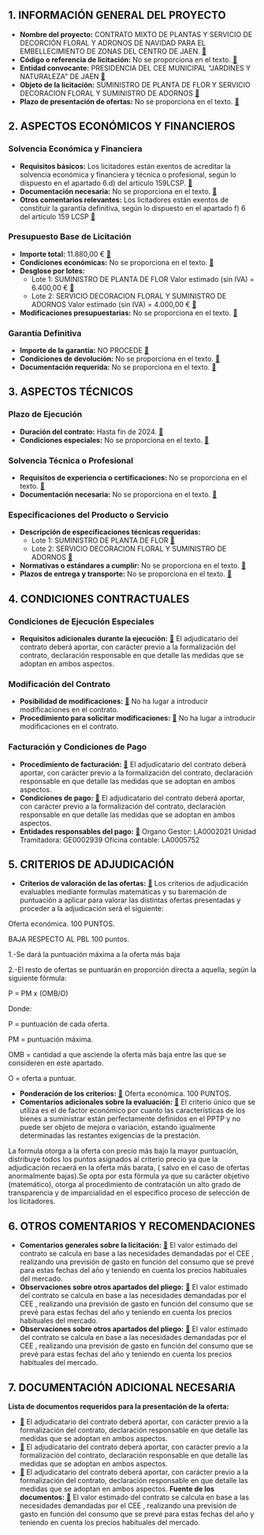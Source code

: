 ## 1. INFORMACIÓN GENERAL DEL PROYECTO
- **Nombre del proyecto:** CONTRATO MIXTO DE PLANTAS Y SERVICIO DE DECORCIÓN FLORAL Y ADRONOS DE NAVIDAD PARA EL EMBELLECIMIENTO DE ZONAS DEL CENTRO DE JAEN. <a href="https://contrataciondelestado.es/FileSystem/servlet/GetDocumentByIdServlet?DocumentIdParam=wpL05Sv0vuASNVV59os02t1zLXzhEwhUpVrAmIiI4w%2B06WPE0AvLvdg6w0OZqYyrGivKjCsC2R7gEgBRON2aZeZ1y1C5nSiBmcFaXawL1GJt/o8fNevwsujgRzaBbugn&cifrado=QUC1GjXXSiLkydRHJBmbpw%3D%3D#page=1" class="chunk-reference" data-chunk-id="chunk_DOC20241111094338ANEXO_I,1,s1_1">📄</a>
- **Código o referencia de licitación:** No se proporciona en el texto. <a href="https://contrataciondelestado.es/FileSystem/servlet/GetDocumentByIdServlet?DocumentIdParam=wpL05Sv0vuASNVV59os02t1zLXzhEwhUpVrAmIiI4w%2B06WPE0AvLvdg6w0OZqYyrGivKjCsC2R7gEgBRON2aZeZ1y1C5nSiBmcFaXawL1GJt/o8fNevwsujgRzaBbugn&cifrado=QUC1GjXXSiLkydRHJBmbpw%3D%3D#page=1" class="chunk-reference" data-chunk-id="chunk_DOC20241111094338ANEXO_I,1,s1_1">📄</a>
- **Entidad convocante:** PRESIDENCIA DEL CEE MUNICIPAL "JARDINES Y NATURALEZA" DE JAEN <a href="https://contrataciondelestado.es/FileSystem/servlet/GetDocumentByIdServlet?DocumentIdParam=wpL05Sv0vuASNVV59os02t1zLXzhEwhUpVrAmIiI4w%2B06WPE0AvLvdg6w0OZqYyrGivKjCsC2R7gEgBRON2aZeZ1y1C5nSiBmcFaXawL1GJt/o8fNevwsujgRzaBbugn&cifrado=QUC1GjXXSiLkydRHJBmbpw%3D%3D#page=1" class="chunk-reference" data-chunk-id="chunk_DOC20241111094338ANEXO_I,1,s1_1.3">📄</a>
- **Objeto de la licitación:** SUMINISTRO DE PLANTA DE FLOR Y SERVICIO DECORACION FLORAL Y SUMINISTRO DE ADORNOS <a href="https://contrataciondelestado.es/FileSystem/servlet/GetDocumentByIdServlet?DocumentIdParam=wpL05Sv0vuASNVV59os02t1zLXzhEwhUpVrAmIiI4w%2B06WPE0AvLvdg6w0OZqYyrGivKjCsC2R7gEgBRON2aZeZ1y1C5nSiBmcFaXawL1GJt/o8fNevwsujgRzaBbugn&cifrado=QUC1GjXXSiLkydRHJBmbpw%3D%3D#page=1" class="chunk-reference" data-chunk-id="chunk_DOC20241111094338ANEXO_I,1,s1_1">📄</a>
- **Plazo de presentación de ofertas:** No se proporciona en el texto. <a href="https://contrataciondelestado.es/FileSystem/servlet/GetDocumentByIdServlet?DocumentIdParam=wpL05Sv0vuASNVV59os02t1zLXzhEwhUpVrAmIiI4w%2B06WPE0AvLvdg6w0OZqYyrGivKjCsC2R7gEgBRON2aZeZ1y1C5nSiBmcFaXawL1GJt/o8fNevwsujgRzaBbugn&cifrado=QUC1GjXXSiLkydRHJBmbpw%3D%3D#page=1" class="chunk-reference" data-chunk-id="chunk_DOC20241111094338ANEXO_I,1,s1_1">📄</a>

## 2. ASPECTOS ECONÓMICOS Y FINANCIEROS
### Solvencia Económica y Financiera
- **Requisitos básicos:** Los licitadores están exentos de acreditar la solvencia económica y financiera y técnica o profesional, según lo dispuesto en el apartado 6.d) del articulo 159LCSP. <a href="https://contrataciondelestado.es/FileSystem/servlet/GetDocumentByIdServlet?DocumentIdParam=wpL05Sv0vuASNVV59os02t1zLXzhEwhUpVrAmIiI4w%2B06WPE0AvLvdg6w0OZqYyrGivKjCsC2R7gEgBRON2aZeZ1y1C5nSiBmcFaXawL1GJt/o8fNevwsujgRzaBbugn&cifrado=QUC1GjXXSiLkydRHJBmbpw%3D%3D#page=1" class="chunk-reference" data-chunk-id="chunk_DOC20241111094338ANEXO_I,1,s1_1.3.3">📄</a>
- **Documentación necesaria:** No se proporciona en el texto. <a href="https://contrataciondelestado.es/FileSystem/servlet/GetDocumentByIdServlet?DocumentIdParam=wpL05Sv0vuASNVV59os02t1zLXzhEwhUpVrAmIiI4w%2B06WPE0AvLvdg6w0OZqYyrGivKjCsC2R7gEgBRON2aZeZ1y1C5nSiBmcFaXawL1GJt/o8fNevwsujgRzaBbugn&cifrado=QUC1GjXXSiLkydRHJBmbpw%3D%3D#page=1" class="chunk-reference" data-chunk-id="chunk_DOC20241111094338ANEXO_I,1,s1_1.3.3">📄</a>
- **Otros comentarios relevantes:** Los licitadores están exentos de constituir la garantía definitiva, según lo dispuesto en el apartado f) 6 del articulo 159 LCSP <a href="https://contrataciondelestado.es/FileSystem/servlet/GetDocumentByIdServlet?DocumentIdParam=wpL05Sv0vuASNVV59os02t1zLXzhEwhUpVrAmIiI4w%2B06WPE0AvLvdg6w0OZqYyrGivKjCsC2R7gEgBRON2aZeZ1y1C5nSiBmcFaXawL1GJt/o8fNevwsujgRzaBbugn&cifrado=QUC1GjXXSiLkydRHJBmbpw%3D%3D#page=4" class="chunk-reference" data-chunk-id="chunk_DOC20241111094338ANEXO_I,4,s1_2.3">📄</a>

### Presupuesto Base de Licitación
- **Importe total:** 11.880,00 € <a href="https://contrataciondelestado.es/FileSystem/servlet/GetDocumentByIdServlet?DocumentIdParam=wpL05Sv0vuASNVV59os02t1zLXzhEwhUpVrAmIiI4w%2B06WPE0AvLvdg6w0OZqYyrGivKjCsC2R7gEgBRON2aZeZ1y1C5nSiBmcFaXawL1GJt/o8fNevwsujgRzaBbugn&cifrado=QUC1GjXXSiLkydRHJBmbpw%3D%3D#page=2" class="chunk-reference" data-chunk-id="chunk_DOC20241111094338ANEXO_I,2,s1_1.3.3.4">📄</a>
- **Condiciones económicas:** No se proporciona en el texto. <a href="https://contrataciondelestado.es/FileSystem/servlet/GetDocumentByIdServlet?DocumentIdParam=wpL05Sv0vuASNVV59os02t1zLXzhEwhUpVrAmIiI4w%2B06WPE0AvLvdg6w0OZqYyrGivKjCsC2R7gEgBRON2aZeZ1y1C5nSiBmcFaXawL1GJt/o8fNevwsujgRzaBbugn&cifrado=QUC1GjXXSiLkydRHJBmbpw%3D%3D#page=2" class="chunk-reference" data-chunk-id="chunk_DOC20241111094338ANEXO_I,2,s1_1.3.3.4">📄</a>
- **Desglose por lotes:**
  - Lote 1: SUMINISTRO DE PLANTA DE FLOR Valor estimado (sin IVA) = 6.400,00 € <a href="https://contrataciondelestado.es/FileSystem/servlet/GetDocumentByIdServlet?DocumentIdParam=wpL05Sv0vuASNVV59os02t1zLXzhEwhUpVrAmIiI4w%2B06WPE0AvLvdg6w0OZqYyrGivKjCsC2R7gEgBRON2aZeZ1y1C5nSiBmcFaXawL1GJt/o8fNevwsujgRzaBbugn&cifrado=QUC1GjXXSiLkydRHJBmbpw%3D%3D#page=2" class="chunk-reference" data-chunk-id="chunk_DOC20241111094338ANEXO_I,2,s1_1.3.3.1">📄</a>
  - Lote 2: SERVICIO DECORACION FLORAL Y SUMINISTRO DE ADORNOS Valor estimado (sin IVA) = 4.000,00 € <a href="https://contrataciondelestado.es/FileSystem/servlet/GetDocumentByIdServlet?DocumentIdParam=wpL05Sv0vuASNVV59os02t1zLXzhEwhUpVrAmIiI4w%2B06WPE0AvLvdg6w0OZqYyrGivKjCsC2R7gEgBRON2aZeZ1y1C5nSiBmcFaXawL1GJt/o8fNevwsujgRzaBbugn&cifrado=QUC1GjXXSiLkydRHJBmbpw%3D%3D#page=2" class="chunk-reference" data-chunk-id="chunk_DOC20241111094338ANEXO_I,2,s1_1.3.3.1">📄</a>
- **Modificaciones presupuestarias:** No se proporciona en el texto. <a href="https://contrataciondelestado.es/FileSystem/servlet/GetDocumentByIdServlet?DocumentIdParam=wpL05Sv0vuASNVV59os02t1zLXzhEwhUpVrAmIiI4w%2B06WPE0AvLvdg6w0OZqYyrGivKjCsC2R7gEgBRON2aZeZ1y1C5nSiBmcFaXawL1GJt/o8fNevwsujgRzaBbugn&cifrado=QUC1GjXXSiLkydRHJBmbpw%3D%3D#page=2" class="chunk-reference" data-chunk-id="chunk_DOC20241111094338ANEXO_I,2,s1_1.3.3.4">📄</a>

### Garantía Definitiva
- **Importe de la garantía:** NO PROCEDE <a href="https://contrataciondelestado.es/FileSystem/servlet/GetDocumentByIdServlet?DocumentIdParam=wpL05Sv0vuASNVV59os02t1zLXzhEwhUpVrAmIiI4w%2B06WPE0AvLvdg6w0OZqYyrGivKjCsC2R7gEgBRON2aZeZ1y1C5nSiBmcFaXawL1GJt/o8fNevwsujgRzaBbugn&cifrado=QUC1GjXXSiLkydRHJBmbpw%3D%3D#page=4" class="chunk-reference" data-chunk-id="chunk_DOC20241111094338ANEXO_I,4,s1_2.3">📄</a>
- **Condiciones de devolución:** No se proporciona en el texto. <a href="https://contrataciondelestado.es/FileSystem/servlet/GetDocumentByIdServlet?DocumentIdParam=wpL05Sv0vuASNVV59os02t1zLXzhEwhUpVrAmIiI4w%2B06WPE0AvLvdg6w0OZqYyrGivKjCsC2R7gEgBRON2aZeZ1y1C5nSiBmcFaXawL1GJt/o8fNevwsujgRzaBbugn&cifrado=QUC1GjXXSiLkydRHJBmbpw%3D%3D#page=4" class="chunk-reference" data-chunk-id="chunk_DOC20241111094338ANEXO_I,4,s1_2.3">📄</a>
- **Documentación requerida:** No se proporciona en el texto. <a href="https://contrataciondelestado.es/FileSystem/servlet/GetDocumentByIdServlet?DocumentIdParam=wpL05Sv0vuASNVV59os02t1zLXzhEwhUpVrAmIiI4w%2B06WPE0AvLvdg6w0OZqYyrGivKjCsC2R7gEgBRON2aZeZ1y1C5nSiBmcFaXawL1GJt/o8fNevwsujgRzaBbugn&cifrado=QUC1GjXXSiLkydRHJBmbpw%3D%3D#page=4" class="chunk-reference" data-chunk-id="chunk_DOC20241111094338ANEXO_I,4,s1_2.3">📄</a>

## 3. ASPECTOS TÉCNICOS
### Plazo de Ejecución
- **Duración del contrato:** Hasta fin de 2024. <a href="https://contrataciondelestado.es/FileSystem/servlet/GetDocumentByIdServlet?DocumentIdParam=wpL05Sv0vuASNVV59os02t1zLXzhEwhUpVrAmIiI4w%2B06WPE0AvLvdg6w0OZqYyrGivKjCsC2R7gEgBRON2aZeZ1y1C5nSiBmcFaXawL1GJt/o8fNevwsujgRzaBbugn&cifrado=QUC1GjXXSiLkydRHJBmbpw%3D%3D#page=1" class="chunk-reference" data-chunk-id="chunk_DOC20241111094338ANEXO_I,1,s1_1.3.2">📄</a>
- **Condiciones especiales:** No se proporciona en el texto. <a href="https://contrataciondelestado.es/FileSystem/servlet/GetDocumentByIdServlet?DocumentIdParam=wpL05Sv0vuASNVV59os02t1zLXzhEwhUpVrAmIiI4w%2B06WPE0AvLvdg6w0OZqYyrGivKjCsC2R7gEgBRON2aZeZ1y1C5nSiBmcFaXawL1GJt/o8fNevwsujgRzaBbugn&cifrado=QUC1GjXXSiLkydRHJBmbpw%3D%3D#page=1" class="chunk-reference" data-chunk-id="chunk_DOC20241111094338ANEXO_I,1,s1_1.3.2">📄</a>

### Solvencia Técnica o Profesional
- **Requisitos de experiencia o certificaciones:** No se proporciona en el texto. <a href="https://contrataciondelestado.es/FileSystem/servlet/GetDocumentByIdServlet?DocumentIdParam=wpL05Sv0vuASNVV59os02t1zLXzhEwhUpVrAmIiI4w%2B06WPE0AvLvdg6w0OZqYyrGivKjCsC2R7gEgBRON2aZeZ1y1C5nSiBmcFaXawL1GJt/o8fNevwsujgRzaBbugn&cifrado=QUC1GjXXSiLkydRHJBmbpw%3D%3D#page=1" class="chunk-reference" data-chunk-id="chunk_DOC20241111094338ANEXO_I,1,s1_1.3.3">📄</a>
- **Documentación necesaria:** No se proporciona en el texto. <a href="https://contrataciondelestado.es/FileSystem/servlet/GetDocumentByIdServlet?DocumentIdParam=wpL05Sv0vuASNVV59os02t1zLXzhEwhUpVrAmIiI4w%2B06WPE0AvLvdg6w0OZqYyrGivKjCsC2R7gEgBRON2aZeZ1y1C5nSiBmcFaXawL1GJt/o8fNevwsujgRzaBbugn&cifrado=QUC1GjXXSiLkydRHJBmbpw%3D%3D#page=1" class="chunk-reference" data-chunk-id="chunk_DOC20241111094338ANEXO_I,1,s1_1.3.3">📄</a>

### Especificaciones del Producto o Servicio
- **Descripción de especificaciones técnicas requeridas:**
  - Lote 1: SUMINISTRO DE PLANTA DE FLOR <a href="https://contrataciondelestado.es/FileSystem/servlet/GetDocumentByIdServlet?DocumentIdParam=wpL05Sv0vuASNVV59os02t1zLXzhEwhUpVrAmIiI4w%2B06WPE0AvLvdg6w0OZqYyrGivKjCsC2R7gEgBRON2aZeZ1y1C5nSiBmcFaXawL1GJt/o8fNevwsujgRzaBbugn&cifrado=QUC1GjXXSiLkydRHJBmbpw%3D%3D#page=2" class="chunk-reference" data-chunk-id="chunk_DOC20241111094338ANEXO_I,2,s1_1.3.3.1">📄</a>
  - Lote 2: SERVICIO DECORACION FLORAL Y SUMINISTRO DE ADORNOS <a href="https://contrataciondelestado.es/FileSystem/servlet/GetDocumentByIdServlet?DocumentIdParam=wpL05Sv0vuASNVV59os02t1zLXzhEwhUpVrAmIiI4w%2B06WPE0AvLvdg6w0OZqYyrGivKjCsC2R7gEgBRON2aZeZ1y1C5nSiBmcFaXawL1GJt/o8fNevwsujgRzaBbugn&cifrado=QUC1GjXXSiLkydRHJBmbpw%3D%3D#page=2" class="chunk-reference" data-chunk-id="chunk_DOC20241111094338ANEXO_I,2,s1_1.3.3.1">📄</a>
- **Normativas o estándares a cumplir:** No se proporciona en el texto. <a href="https://contrataciondelestado.es/FileSystem/servlet/GetDocumentByIdServlet?DocumentIdParam=wpL05Sv0vuASNVV59os02t1zLXzhEwhUpVrAmIiI4w%2B06WPE0AvLvdg6w0OZqYyrGivKjCsC2R7gEgBRON2aZeZ1y1C5nSiBmcFaXawL1GJt/o8fNevwsujgRzaBbugn&cifrado=QUC1GjXXSiLkydRHJBmbpw%3D%3D#page=1" class="chunk-reference" data-chunk-id="chunk_DOC20241111094338ANEXO_I,1,s1_1.3.3">📄</a>
- **Plazos de entrega y transporte:** No se proporciona en el texto. <a href="https://contrataciondelestado.es/FileSystem/servlet/GetDocumentByIdServlet?DocumentIdParam=wpL05Sv0vuASNVV59os02t1zLXzhEwhUpVrAmIiI4w%2B06WPE0AvLvdg6w0OZqYyrGivKjCsC2R7gEgBRON2aZeZ1y1C5nSiBmcFaXawL1GJt/o8fNevwsujgRzaBbugn&cifrado=QUC1GjXXSiLkydRHJBmbpw%3D%3D#page=1" class="chunk-reference" data-chunk-id="chunk_DOC20241111094338ANEXO_I,1,s1_1.3.3">📄</a>



## 4. CONDICIONES CONTRACTUALES
### Condiciones de Ejecución Especiales
- **Requisitos adicionales durante la ejecución:**  <a href="https://contrataciondelestado.es/FileSystem/servlet/GetDocumentByIdServlet?DocumentIdParam=FfZj3XI6OlOTOzDyKek0lnaI3ORlarheXliAsx0JVVCd5gsL7ycTWihmq01TkQC8e9oC1wwahAymbwR1EgIyQ86irt%2BO9F0D/Qe6kMPxUA%2B1aXEvq3KHa/AEHgtDrQw0&cifrado=QUC1GjXXSiLkydRHJBmbpw%3D%3D#page=1" class="chunk-reference" data-chunk-id="chunk_DOC20241111094425ANEXO_II,1,s2_1">📄</a>  El adjudicatario del contrato deberá aportar, con carácter previo a la formalización del contrato, declaración responsable en que detalle las medidas que se adoptan en ambos aspectos.
### Modificación del Contrato
- **Posibilidad de modificaciones:** <a href="https://contrataciondelestado.es/FileSystem/servlet/GetDocumentByIdServlet?DocumentIdParam=wpL05Sv0vuASNVV59os02t1zLXzhEwhUpVrAmIiI4w%2B06WPE0AvLvdg6w0OZqYyrGivKjCsC2R7gEgBRON2aZeZ1y1C5nSiBmcFaXawL1GJt/o8fNevwsujgRzaBbugn&cifrado=QUC1GjXXSiLkydRHJBmbpw%3D%3D#page=4" class="chunk-reference" data-chunk-id="chunk_DOC20241111094338ANEXO_I,4,s1_2.3">📄</a> No ha lugar a introducir modificaciones en el contrato.
- **Procedimiento para solicitar modificaciones:** <a href="https://contrataciondelestado.es/FileSystem/servlet/GetDocumentByIdServlet?DocumentIdParam=wpL05Sv0vuASNVV59os02t1zLXzhEwhUpVrAmIiI4w%2B06WPE0AvLvdg6w0OZqYyrGivKjCsC2R7gEgBRON2aZeZ1y1C5nSiBmcFaXawL1GJt/o8fNevwsujgRzaBbugn&cifrado=QUC1GjXXSiLkydRHJBmbpw%3D%3D#page=4" class="chunk-reference" data-chunk-id="chunk_DOC20241111094338ANEXO_I,4,s1_2.3">📄</a> No ha lugar a introducir modificaciones en el contrato.
### Facturación y Condiciones de Pago
- **Procedimiento de facturación:** <a href="https://contrataciondelestado.es/FileSystem/servlet/GetDocumentByIdServlet?DocumentIdParam=FfZj3XI6OlOTOzDyKek0lnaI3ORlarheXliAsx0JVVCd5gsL7ycTWihmq01TkQC8e9oC1wwahAymbwR1EgIyQ86irt%2BO9F0D/Qe6kMPxUA%2B1aXEvq3KHa/AEHgtDrQw0&cifrado=QUC1GjXXSiLkydRHJBmbpw%3D%3D#page=1" class="chunk-reference" data-chunk-id="chunk_DOC20241111094425ANEXO_II,1,s2_1">📄</a>  El adjudicatario del contrato deberá aportar, con carácter previo a la formalización del contrato, declaración responsable en que detalle las medidas que se adoptan en ambos aspectos.
- **Condiciones de pago:** <a href="https://contrataciondelestado.es/FileSystem/servlet/GetDocumentByIdServlet?DocumentIdParam=FfZj3XI6OlOTOzDyKek0lnaI3ORlarheXliAsx0JVVCd5gsL7ycTWihmq01TkQC8e9oC1wwahAymbwR1EgIyQ86irt%2BO9F0D/Qe6kMPxUA%2B1aXEvq3KHa/AEHgtDrQw0&cifrado=QUC1GjXXSiLkydRHJBmbpw%3D%3D#page=1" class="chunk-reference" data-chunk-id="chunk_DOC20241111094425ANEXO_II,1,s2_1">📄</a>  El adjudicatario del contrato deberá aportar, con carácter previo a la formalización del contrato, declaración responsable en que detalle las medidas que se adoptan en ambos aspectos.
- **Entidades responsables del pago:** <a href="https://contrataciondelestado.es/FileSystem/servlet/GetDocumentByIdServlet?DocumentIdParam=wpL05Sv0vuASNVV59os02t1zLXzhEwhUpVrAmIiI4w%2B06WPE0AvLvdg6w0OZqYyrGivKjCsC2R7gEgBRON2aZeZ1y1C5nSiBmcFaXawL1GJt/o8fNevwsujgRzaBbugn&cifrado=QUC1GjXXSiLkydRHJBmbpw%3D%3D#page=2" class="chunk-reference" data-match-type="doc_page" data-chunk-id="chunk_DOC20241111094338ANEXO_I,2,s1_1.3.3.1">📄</a>  Organo Gestor: LA0002021 Unidad Tramitadora: GE0002939 Oficina contable: LA0005752

## 5. CRITERIOS DE ADJUDICACIÓN
- **Criterios de valoración de las ofertas:** <a href="https://contrataciondelestado.es/FileSystem/servlet/GetDocumentByIdServlet?DocumentIdParam=wpL05Sv0vuASNVV59os02t1zLXzhEwhUpVrAmIiI4w%2B06WPE0AvLvdg6w0OZqYyrGivKjCsC2R7gEgBRON2aZeZ1y1C5nSiBmcFaXawL1GJt/o8fNevwsujgRzaBbugn&cifrado=QUC1GjXXSiLkydRHJBmbpw%3D%3D#page=3" class="chunk-reference" data-chunk-id="chunk_DOC20241111094338ANEXO_I,3,s1_1.3.5">📄</a>  Los criterios de adjudicación evaluables mediante formulas matemáticas y su baremación de puntuación a aplicar para valorar las distintas ofertas presentadas y proceder a la adjudicación será el siguiente:

Oferta económica. 100 PUNTOS.

BAJA RESPECTO AL PBL 100 puntos.

1.-Se dará la puntuación máxima a la oferta más baja

 2.-El resto de ofertas se puntuarán en proporción directa a aquella, según la siguiente fórmula:

P = PM x (OMB/O)

Donde:

P = puntuación de cada oferta.

PM = puntuación máxima.

OMB = cantidad a que asciende la oferta más baja entre las que se consideren en este apartado.

O = oferta a puntuar.
- **Ponderación de los criterios:** <a href="https://contrataciondelestado.es/FileSystem/servlet/GetDocumentByIdServlet?DocumentIdParam=wpL05Sv0vuASNVV59os02t1zLXzhEwhUpVrAmIiI4w%2B06WPE0AvLvdg6w0OZqYyrGivKjCsC2R7gEgBRON2aZeZ1y1C5nSiBmcFaXawL1GJt/o8fNevwsujgRzaBbugn&cifrado=QUC1GjXXSiLkydRHJBmbpw%3D%3D#page=3" class="chunk-reference" data-chunk-id="chunk_DOC20241111094338ANEXO_I,3,s1_1.3.5">📄</a>  Oferta económica. 100 PUNTOS.
- **Comentarios adicionales sobre la evaluación:** <a href="https://contrataciondelestado.es/FileSystem/servlet/GetDocumentByIdServlet?DocumentIdParam=wpL05Sv0vuASNVV59os02t1zLXzhEwhUpVrAmIiI4w%2B06WPE0AvLvdg6w0OZqYyrGivKjCsC2R7gEgBRON2aZeZ1y1C5nSiBmcFaXawL1GJt/o8fNevwsujgRzaBbugn&cifrado=QUC1GjXXSiLkydRHJBmbpw%3D%3D#page=3" class="chunk-reference" data-chunk-id="chunk_DOC20241111094338ANEXO_I,3,s1_1.3.5">📄</a>  El criterio único que se utiliza es el de factor económico por cuanto las características de los bienes a suministrar están perfectamente definidos en el PPTP y no puede ser objeto de mejora o variación, estando igualmente determinadas las restantes exigencias de la prestación.

 La formula otorga a la oferta con precio más bajo la mayor puntuación, distribuye todos los puntos asignados al criterio precio ya que la adjudicación recaerá en la oferta más barata, ( salvo en el caso de ofertas anormalmente bajas).Se opta por esta fórmula ya que su carácter objetivo (matemático), otorga al procedimiento de contratación un alto grado de transparencia y de imparcialidad en el específico proceso de selección de los licitadores.

## 6. OTROS COMENTARIOS Y RECOMENDACIONES
- **Comentarios generales sobre la licitación:** <a href="https://contrataciondelestado.es/FileSystem/servlet/GetDocumentByIdServlet?DocumentIdParam=wpL05Sv0vuASNVV59os02t1zLXzhEwhUpVrAmIiI4w%2B06WPE0AvLvdg6w0OZqYyrGivKjCsC2R7gEgBRON2aZeZ1y1C5nSiBmcFaXawL1GJt/o8fNevwsujgRzaBbugn&cifrado=QUC1GjXXSiLkydRHJBmbpw%3D%3D#page=1" class="chunk-reference" data-chunk-id="chunk_DOC20241111094338ANEXO_I,1,s1_1">📄</a>  El valor estimado del contrato se calcula en base a las necesidades demandadas por el CEE , realizando una previsión de gasto en función del consumo que se prevé para estas fechas del año y teniendo en cuenta los precios habituales del mercado.
- **Observaciones sobre otros apartados del pliego:** <a href="https://contrataciondelestado.es/FileSystem/servlet/GetDocumentByIdServlet?DocumentIdParam=wpL05Sv0vuASNVV59os02t1zLXzhEwhUpVrAmIiI4w%2B06WPE0AvLvdg6w0OZqYyrGivKjCsC2R7gEgBRON2aZeZ1y1C5nSiBmcFaXawL1GJt/o8fNevwsujgRzaBbugn&cifrado=QUC1GjXXSiLkydRHJBmbpw%3D%3D#page=1" class="chunk-reference" data-chunk-id="chunk_DOC20241111094338ANEXO_I,1,s1_1">📄</a>  El valor estimado del contrato se calcula en base a las necesidades demandadas por el CEE , realizando una previsión de gasto en función del consumo que se prevé para estas fechas del año y teniendo en cuenta los precios habituales del mercado.
- **Observaciones sobre otros apartados del pliego:** <a href="https://contrataciondelestado.es/FileSystem/servlet/GetDocumentByIdServlet?DocumentIdParam=wpL05Sv0vuASNVV59os02t1zLXzhEwhUpVrAmIiI4w%2B06WPE0AvLvdg6w0OZqYyrGivKjCsC2R7gEgBRON2aZeZ1y1C5nSiBmcFaXawL1GJt/o8fNevwsujgRzaBbugn&cifrado=QUC1GjXXSiLkydRHJBmbpw%3D%3D#page=1" class="chunk-reference" data-chunk-id="chunk_DOC20241111094338ANEXO_I,1,s1_1">📄</a>  El valor estimado del contrato se calcula en base a las necesidades demandadas por el CEE , realizando una previsión de gasto en función del consumo que se prevé para estas fechas del año y teniendo en cuenta los precios habituales del mercado.
## 7. DOCUMENTACIÓN ADICIONAL NECESARIA
**Lista de documentos requeridos para la presentación de la oferta:**
- <a href="https://contrataciondelestado.es/FileSystem/servlet/GetDocumentByIdServlet?DocumentIdParam=FfZj3XI6OlOTOzDyKek0lnaI3ORlarheXliAsx0JVVCd5gsL7ycTWihmq01TkQC8e9oC1wwahAymbwR1EgIyQ86irt%2BO9F0D/Qe6kMPxUA%2B1aXEvq3KHa/AEHgtDrQw0&cifrado=QUC1GjXXSiLkydRHJBmbpw%3D%3D#page=1" class="chunk-reference" data-chunk-id="chunk_DOC20241111094425ANEXO_II,1,s2_1">📄</a>  El adjudicatario del contrato deberá aportar, con carácter previo a la formalización del contrato, declaración responsable en que detalle las medidas que se adoptan en ambos aspectos.
- <a href="https://contrataciondelestado.es/FileSystem/servlet/GetDocumentByIdServlet?DocumentIdParam=FfZj3XI6OlOTOzDyKek0lnaI3ORlarheXliAsx0JVVCd5gsL7ycTWihmq01TkQC8e9oC1wwahAymbwR1EgIyQ86irt%2BO9F0D/Qe6kMPxUA%2B1aXEvq3KHa/AEHgtDrQw0&cifrado=QUC1GjXXSiLkydRHJBmbpw%3D%3D#page=1" class="chunk-reference" data-chunk-id="chunk_DOC20241111094425ANEXO_II,1,s2_1">📄</a>  El adjudicatario del contrato deberá aportar, con carácter previo a la formalización del contrato, declaración responsable en que detalle las medidas que se adoptan en ambos aspectos.
- <a href="https://contrataciondelestado.es/FileSystem/servlet/GetDocumentByIdServlet?DocumentIdParam=FfZj3XI6OlOTOzDyKek0lnaI3ORlarheXliAsx0JVVCd5gsL7ycTWihmq01TkQC8e9oC1wwahAymbwR1EgIyQ86irt%2BO9F0D/Qe6kMPxUA%2B1aXEvq3KHa/AEHgtDrQw0&cifrado=QUC1GjXXSiLkydRHJBmbpw%3D%3D#page=1" class="chunk-reference" data-chunk-id="chunk_DOC20241111094425ANEXO_II,1,s2_1">📄</a>  El adjudicatario del contrato deberá aportar, con carácter previo a la formalización del contrato, declaración responsable en que detalle las medidas que se adoptan en ambos aspectos.
**Fuente de los documentos:** <a href="https://contrataciondelestado.es/FileSystem/servlet/GetDocumentByIdServlet?DocumentIdParam=wpL05Sv0vuASNVV59os02t1zLXzhEwhUpVrAmIiI4w%2B06WPE0AvLvdg6w0OZqYyrGivKjCsC2R7gEgBRON2aZeZ1y1C5nSiBmcFaXawL1GJt/o8fNevwsujgRzaBbugn&cifrado=QUC1GjXXSiLkydRHJBmbpw%3D%3D#page=1" class="chunk-reference" data-chunk-id="chunk_DOC20241111094338ANEXO_I,1,s1_1">📄</a>  El valor estimado del contrato se calcula en base a las necesidades demandadas por el CEE , realizando una previsión de gasto en función del consumo que se prevé para estas fechas del año y teniendo en cuenta los precios habituales del mercado.



